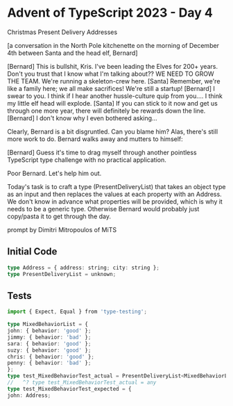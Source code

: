 # Advent of TypeScript 2023 - Day 4

Christmas Present Delivery Addresses

[a conversation in the North Pole kitchenette on the morning of December 4th between Santa and the head elf, Bernard]

[Bernard] This is bullshit, Kris. I've been leading the Elves for 200+ years. Don't you trust that I know what I'm talking about?? WE NEED TO GROW THE TEAM. We're running a skeleton-crew here.
[Santa] Remember, we're like a family here; we all make sacrifices! We're still a startup!
[Bernard] I swear to you. I think if I hear another hussle-culture quip from you.... I think my little elf head will explode.
[Santa] If you can stick to it now and get us through one more year, there will definitely be rewards down the line.
[Bernard] I don't know why I even bothered asking...

Clearly, Bernard is a bit disgruntled. Can you blame him? Alas, there's still more work to do. Bernard walks away and mutters to himself:

[Bernard] Guess it's time to drag myself through another pointless TypeScript type challenge with no practical application.

Poor Bernard. Let's help him out.

Today's task is to craft a type (PresentDeliveryList) that takes an object type as an input and then replaces the values at each property with an Address. We don't know in advance what properties will be provided, which is why it needs to be a generic type. Otherwise Bernard would probably just copy/pasta it to get through the day.

prompt by Dimitri Mitropoulos of MiTS

## Initial Code
```typescript
type Address = { address: string; city: string };
type PresentDeliveryList = unknown;
```

## Tests
```typescript
import { Expect, Equal } from 'type-testing';

type MixedBehaviorList = {
john: { behavior: 'good' };
jimmy: { behavior: 'bad' };
sara: { behavior: 'good' };
suzy: { behavior: 'good' };
chris: { behavior: 'good' };
penny: { behavior: 'bad' };
};
type test_MixedBehaviorTest_actual = PresentDeliveryList<MixedBehaviorList>;
//   ^? type test_MixedBehaviorTest_actual = any
type test_MixedBehaviorTest_expected = {
john: Address;
```